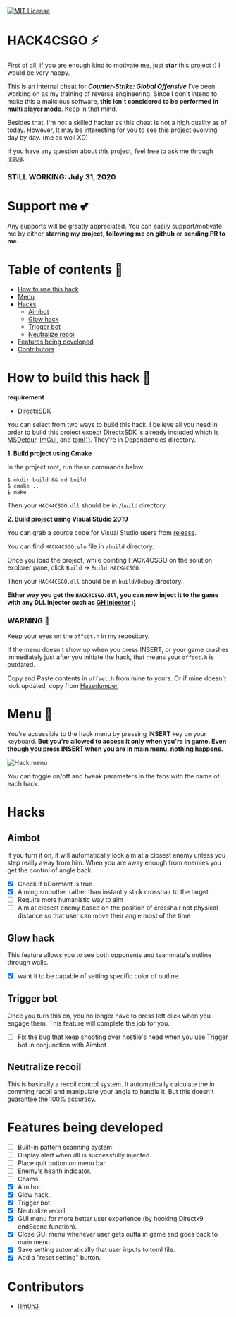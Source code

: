 [![MIT License](http://img.shields.io/badge/license-MIT-blue.svg?style=flat)](LICENSE)
# HACK4CSGO :zap:
First of all, if you are enough kind to motivate me, just **star** this project :) I would be very happy.

This is an internal cheat for **_Counter-Strike: Global Offensive_** I've been working on as my training of reverse engineering.
Since I don't intend to make this a malicious software, **this isn't considered to be performed in multi player mode**. Keep in that mind.

Besides that, I'm not a skilled hacker as this cheat is not a high quality as of today. However, It may be interesting for you to see this project evolving day by day. (me as well XD)

If you have any question about this project, feel free to ask me through [issue](https://github.com/s3pt3mb3r/HACK4CSGO/issues).

### STILL WORKING: July 31, 2020

# Support me :two_hearts:
Any supports will be greatly appreciated. 
You can easily support/motivate me by either **starring my project**, **following me on github** or **sending PR to me**.

# Table of contents :pushpin:

- [How to use this hack](#how-to-use-this-hack-key)
- [Menu](#menu-green_book)
- [Hacks](#hacks)
    - [Aimbot](#aimbot)
    - [Glow hack](#glow-hack)
    - [Trigger bot](#trigger-bot)
    - [Neutralize recoil](#neutralize-recoil)
- [Features being developed](#features-being-developed)
- [Contributors](#contributors)


# How to build this hack :key:

**requirement**
- [DirectxSDK](https://www.microsoft.com/en-au/download/details.aspx?id=6812)

You can select from two ways to build this hack.
I believe all you need in order to build this project except DirectxSDK is already included which is [MSDetour](https://github.com/microsoft/Detours), [ImGui](https://github.com/ocornut/imgui), and [toml11](https://github.com/ToruNiina/toml11).
They're in Dependencies directory.

**1. Build project using Cmake**

In the project root, run these commands below.
```
$ mkdir build && cd build
$ cmake ..
$ make
```

Then your `HACK4CSGO.dll` should be in `/build` directory.

**2. Build project using Visual Studio 2019**

You can grab a source code for Visual Studio users from [release](https://github.com/s3pt3mb3r/HACK4CSGO/releases).

You can find `HACK4CSGO.sln` file in `/build` directory.

Once you load the project, while pointing HACK4CSGO on the solution explorer pane, click `Build` -> `Build HACK4CSGO`.

Then your `HACK4CSGO.dll` should be in `build/Debug` directory.

**Either way you get the `HACK4CSGO.dll`, you can now inject it to the game with any DLL injector such as [GH injector](https://guidedhacking.com/resources/guided-hacking-dll-injector.4/) :)**

### WARNING :rotating_light:

Keep your eyes on the `offset.h` in my repository.

If the menu doesn't show up when you press INSERT, or your game crashes immediately just after you initiate the hack, that means your `offset.h` is outdated.

Copy and Paste contents in `offset.h` from mine to yours. Or if mine doesn't look updated, copy from [Hazedumper](https://github.com/frk1/hazedumper/blob/master/csgo.hpp)

# Menu :green_book:

You're accessible to the hack menu by pressing **INSERT** key on your keyboard.
**But you're allowed to access it only when you're in game. Even though you press INSERT when you are in main menu, nothing happens.**

![Hack menu](https://user-images.githubusercontent.com/33578715/88990443-8a36b500-d310-11ea-8f41-17ef9d8c0156.png)

You can toggle on/off and tweak parameters in the tabs with the name of each hack.

# Hacks

## Aimbot

If you turn it on, it will automatically lock aim at a closest enemy unless you step really away from him.
When you are away enough from enemies you get the control of angle back.

- [x] Check if bDormant is true
- [x] Aiming smoother rather than instantly stick crosshair to the target
- [ ] Require more humanistic way to aim
- [ ] Aim at closest enemy based on the position of crosshair not physical distance so that user can move their angle most of the time

## Glow hack

This feature allows you to see both opponents and teammate's outline through walls.

- [x] want it to be capable of setting specific color of outline.

## Trigger bot

Once you turn this on, you no longer have to press left click when you engage them.
This feature will complete the job for you.

- [ ] Fix the bug that keep shooting over hostile's head when you use Trigger bot in conjunction with Aimbot

## Neutralize recoil

This is basically a recoil control system.
It automatically calculate the in comming recoil and manipulate your angle to handle it.
But this doesn't guarantee the 100% accuracy.

# Features being developed

- [ ] Built-in pattern scanning system.
- [ ] Display alert when dll is successfully injected.
- [ ] Place quit button on menu bar.
- [ ] Enemy's health indicator.
- [ ] Chams.
- [x] Aim bot.
- [x] Glow hack.
- [x] Trigger bot.
- [x] Neutralize recoil.
- [x] GUI menu for more better user experience (by hooking Directx9 endScene function).
- [x] Close GUI menu whenever user gets outta in game and goes back to main menu.
- [x] Save setting automatically that user inputs to toml file.
- [x] Add a "reset setting" button.

# Contributors
- [l1m0n3](https://github.com/l1m0n3)